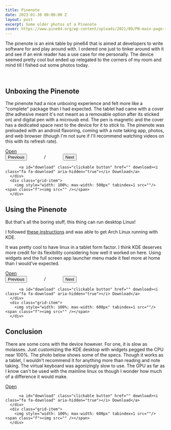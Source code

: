 ```yaml
---
title: Pinenote
date: 2023-01-30 00:00:00 Z
layout: post
excerpt: Some older photos of a Pinenote 
cover: https://www.pine64.org/wp-content/uploads/2021/09/PN-main-page-1024x774-1.jpg
---
```

The pinenote is an eink table by pine64 that is aimed at developers to write software for and play around with. I ordered one just to tinker around with it and see if an eink reader has a use case for me personally. The device seemed pretty cool but ended up relegated to the corners of my room and mind till I fished out some photos today. 

<br>

## Unboxing the Pinenote

The pinenote had a nice unboxing experience and felt more like a "complete" package than I had expected. The tablet had came with a cover (the adhesive meant it's not meant as a removable option after its sticked on) and digital pen with a microusb end. The pen is magnetic and the cover has a dedicated space next to the device for it to stick to. The pinenote was preloaded with an android flavoring, coming with a note taking app, photos, and web browser (though I'm not sure if I'll recommend watching videos on this with its refresh rate). 


<div id="boxing" class="grid-container">
      <div class="grid-item actions">
          <a id="open" class="clickable button" href="" target="_blank"><i class="fa fa-external-link" aria-hidden="true"></i> Open</a>
          <div>
              <button id="prev" class="clickable button" onclick="boxing.prevphoto()">Previous</button>
              <span style="margin: 0px 50px;"><span id="page_num"></span> / <span id="page_count"></span></span>
              <button id="next" class="clickable button" onclick="boxing.nextphoto()">Next</button>
          </div>
          
          <a id="download" class="clickable button" href="" download><i class="fa fa-download" aria-hidden="true"></i> Download</a>
      </div>
      <div class="grid-item"> 
        <img style="width: 100%; max-width: 500px" tabindex=1 src=""/><span class="f"><img src="" /></span>
      </div>
</div>


## Using the Pinenote

But that's all the boring stuff, this thing can run desktop Linux!

I followed [these instructions](https://github.com/DorianRudolph/pinenotes) and was able to get Arch Linux running with KDE. 

It was pretty cool to have linux in a tablet form factor. I think KDE deserves more credit for its flexibility considering how well it worked on here. Using widgets and the full screen app launcher menu made it feel more at home than I would've expected. 


<div id="linux" class="grid-container">
      <div class="grid-item actions">
          <a id="open" class="clickable button" href="" target="_blank"><i class="fa fa-external-link" aria-hidden="true"></i> Open</a>
          <div>
              <button id="prev" class="clickable button" onclick="linux.prevphoto()">Previous</button>
              <span style="margin: 0px 50px;"><span id="page_num"></span> / <span id="page_count"></span></span>
              <button id="next" class="clickable button" onclick="linux.nextphoto()">Next</button>
          </div>
          
          <a id="download" class="clickable button" href="" download><i class="fa fa-download" aria-hidden="true"></i> Download</a>
      </div>
      <div class="grid-item"> 
        <img style="width: 100%; max-width: 600px" tabindex=1 src=""/><span class="f"><img src="" /></span>
      </div>
</div>


## Conclusion
There are some cons with the device however. For one, it is slow as molasses. Just customizing the KDE desktop with widgets pegged the CPU near 100%. The photo below shows some of the specs. Though it works as a tablet, I wouldn't recommend it for anything more than reading and note taking. The virtual keyboard was agonizingly slow to use. The GPU as far as I know can't be used with the mainline linux os though I wonder how much of a difference it would make. 

<div id="specs" class="grid-container">
      <div class="grid-item actions">
          <a id="open" class="clickable button" href="" target="_blank"><i class="fa fa-external-link" aria-hidden="true"></i> Open</a>
          
          <a id="download" class="clickable button" href="" download><i class="fa fa-download" aria-hidden="true"></i> Download</a>
      </div>
      <div class="grid-item"> 
        <img style="width: 100%; max-width: 600px" tabindex=1 src=""/><span class="f"><img src="" /></span>
      </div>
</div>

<script type="text/javascript">
   const boxing = new PhotoGrid('boxing', ['{{ 'assets/images/pinenote/box.png' | relative_url}}', '{{ 'assets/images/pinenote/unboxed.png' | relative_url}}'])

    const linux = new PhotoGrid('linux', ['{{ 'assets/images/pinenote/arch.png' | relative_url}}', '{{ 'assets/images/pinenote/sunny.png' | relative_url}}'])

    const specs = new PhotoGrid('specs', ['{{ 'assets/images/pinenote/specs.png' | relative_url}}'])

</script>
